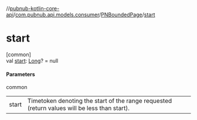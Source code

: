 //[pubnub-kotlin-core-api](../../../index.md)/[com.pubnub.api.models.consumer](../index.md)/[PNBoundedPage](index.md)/[start](start.md)

# start

[common]\
val [start](start.md): [Long](https://kotlinlang.org/api/latest/jvm/stdlib/kotlin/-long/index.html)? = null

#### Parameters

common

| | |
|---|---|
| start | Timetoken denoting the start of the range requested     (return values will be less than start). |
